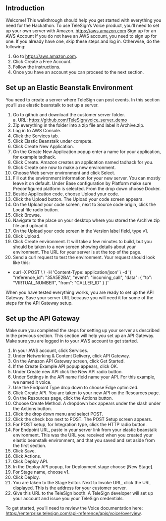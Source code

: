 Introduction
------------
Welcome! This walkthrough should help you get started with everything you need for the Hackathon. To use TeleSign’s Voice product, you’ll need to set up your own server with Amazon. https://aws.amazon.com
Sign up for an AWS Account
If you do not have an AWS account, you need to sign up for one. If you already have one, skip these steps and log in. Otherwise, do the following: 
1.	Go to https://aws.amazon.com. 
2.	Click Create a Free Account. 
3.	Follow the instructions. 
4.	Once you have an account you can proceed to the next section.

Set up an Elastic Beanstalk Environment
---------------------------------------
You need to create a server where TeleSign can post events. In this section you’ll use elastic beanstalk to set up a server.
1.	Go to github and download the customer server folder.  
a.	URL: https://github.com/TeleSign/voice_server_demo
2.	Zip everything in the folder into a zip file and label it Archive.zip. 
3.	Log in to AWS Console. 
4.	Click the Services tab. 
5.	Click Elastic Beanstalk under compute. 
6.	Click Create New Application. 
7.	On the Create New Application popup enter a name for your application, for example tadhack.
8.	Click Create. Amazon creates an application named tadhack for you.
9.	Click Create one now to make a new environment.
10.	Choose Web server environment and click Select. 
11.	Fill out the environment information for your new server. You can mostly leave it on default. Under Base configuration by Platform make sure Preconfigured platform is selected. From the drop down choose Docker. 
12.	Beside Application code, choose Upload your code. 
13.	Click the Upload button. The Upload your code screen appears.
14.	On the Upload your code screen, next to Source code origin, click the Local file radio button. 
15.	Click Browse. 
16.	Navigate to the place on your desktop where you stored the Archive.zip file and upload it. 
17.	On the Upload your code screen in the Version label field, type v1. 
18.	Click Upload. 
19.	Click Create environment. It will take a few minutes to build, but you should be taken to a new screen showing details about your environment. The URL for your server is at the top of the page.
20.	Send a curl request to test the environment. Your request should look like this: 
 - curl -X POST \ 
 <replace with Server URL generated by ElasticBeanstalk> \ 
 -H 'Content-Type: application/json' \ 
 -d '{
    "reference_id": "35A5E2BA", 
    "event": "incoming_call", 
    "data": {
        "to": "VIRTUAL_NUMBER", 
        "from": "CALLER_ID"
    }
}'

When you have tested everything works, you are ready to set up the API Gateway. Save your server URL because you will need it for some of the steps for the API Gateway setup.

Set up the API Gateway
----------------------
Make sure you completed the steps for setting up your server as described in the previous section. This section will help you set up an API Gateway. Make sure you are logged in to your AWS account to get started.
1.	In your AWS account, click Services. 
2.	Under Networking & Content Delivery, click API Gateway. 
3.	On the Amazon API Gateway screen, click Get Started.
4.	If the Create Example API popup appears, click OK.
5.	Under Create new API click the New API radio button. 
6.	Under Settings in the API name field name your API. For this example, we named it voice.
7.	Use the Endpoint Type drop down to choose Edge optimized.
8.	Click Create API. You are taken to your new API on the Resources page.
9.	On the Resources page, click the Actions button. 
10.	Choose Create Method. A dropdown box appears under the slash under the Actions button.
11.	Click the drop down menu and select POST. 
12.	Click the check box next to POST. The POST Setup screen appears.
13.	For POST setup, for Integration type, click the HTTP radio button. 
14.	For Endpoint URL, paste in your server link from your elastic beanstalk environment. This was the URL you received when you created your elastic beanstalk environment, and that you saved and set aside from the first section. 
15.	Click Save.
16.	Click Actions.
17.	Click Deploy API. 
18.	In the Deploy API popup, for Deployment stage choose [New Stage].
19.	For Stage name, choose v1. 
20.	Click Deploy.
21.	You are taken to the Stage Editor. Next to Invoke URL, click the URL displayed. This is the address for your customer server. 
22.	Give this URL to the TeleSign booth. A TeleSign developer will set up your account and issue you your TeleSign credentials. 

To get started, you’ll need to review the Voice documentation here: https://enterprise.telesign.com/api-reference/apis/voice/overview.

